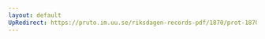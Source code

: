 ```yaml
---
layout: default
UpRedirect: https://pruto.im.uu.se/riksdagen-records-pdf/1870/prot-1870--fk--314/prot-1870--fk--314_027.pdf
---
```

